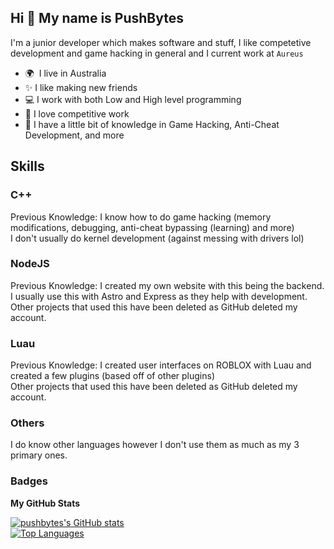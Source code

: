 ## Hi 👋 My name is PushBytes

I'm a junior developer which makes software and stuff, I like competetive development and game hacking in general and I current work at `Aureus`

- 🌍  I live in Australia
- ✨  I like making new friends
- 💻  I work with both Low and High level programming
- 🥇  I love competitive work
- 🦯  I have a little bit of knowledge in Game Hacking, Anti-Cheat Development, and more

## Skills
### C++
Previous Knowledge:
I know how to do game hacking (memory modifications, debugging, anti-cheat bypassing (learning) and more)</br>
I don't usually do kernel development (against messing with drivers lol)</br>


### NodeJS
Previous Knowledge:
I created my own website with this being the backend.</br>
I usually use this with Astro and Express as they help with development.</br>
Other projects that used this have been deleted as GitHub deleted my account.</br>


### Luau
Previous Knowledge:
I created user interfaces on ROBLOX with Luau and created a few plugins (based off of other plugins)</br>
Other projects that used this have been deleted as GitHub deleted my account.</br>

### Others
I do know other languages however I don't use them as much as my 3 primary ones.

### Badges
<b>My GitHub Stats</b>

<a href="http://www.github.com/pushbytes">
  <img src="https://github-readme-stats.vercel.app/api?username=pushbytes&show_icons=true&hide=&count_private=true&title_color=ffffff&text_color=ffffff&icon_color=ef4444&bg_color=7f1d1d&hide_border=true&show_icons=true" alt="pushbytes's GitHub stats" />
</a>

</br>

<a href="https://github.com/pushbytes" align="left">
  <img src="https://github-readme-stats.vercel.app/api/top-langs/?username=pushbytes&langs_count=10&title_color=ffffff&text_color=ffffff&icon_color=ef4444&bg_color=7f1d1d&hide_border=true&locale=en&custom_title=Top%20%Languages" alt="Top Languages" />
</a>
